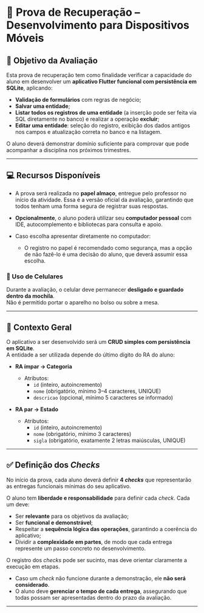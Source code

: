 # 📱 Prova de Recuperação – Desenvolvimento para Dispositivos Móveis  

## 🎯 Objetivo da Avaliação  

Esta prova de recuperação tem como finalidade verificar a capacidade do aluno em desenvolver um **aplicativo Flutter funcional com persistência em SQLite**, aplicando:  

- **Validação de formulários** com regras de negócio;  
- **Salvar uma entidade**;  
- **Listar todos os registros de uma entidade** (a inserção pode ser feita via SQL diretamente no banco) e realizar a operação **excluir**;  
- **Editar uma entidade**: seleção do registro, exibição dos dados antigos nos campos e atualização correta no banco e na listagem.  

O aluno deverá demonstrar domínio suficiente para comprovar que pode acompanhar a disciplina nos próximos trimestres.  

---

## 💻 Recursos Disponíveis  

- A prova será realizada no **papel almaço**, entregue pelo professor no início da atividade. Essa é a versão oficial da avaliação, garantindo que todos tenham uma forma segura de registrar suas respostas.  

- **Opcionalmente**, o aluno poderá utilizar seu **computador pessoal** com IDE, autocomplemento e bibliotecas para consulta e apoio.  

- Caso escolha apresentar diretamente no computador:    
  - O registro no papel é recomendado como segurança, mas a opção de não fazê-lo é uma decisão do aluno, que deverá assumir essa escolha.  

### 📵 Uso de Celulares  
Durante a avaliação, o celular deve permanecer **desligado e guardado dentro da mochila**.  
Não é permitido portar o aparelho no bolso ou sobre a mesa.  

---

## 📌 Contexto Geral  

O aplicativo a ser desenvolvido será um **CRUD simples com persistência em SQLite**.  
A entidade a ser utilizada depende do último dígito do RA do aluno:  

- **RA ímpar → Categoria**  
  - Atributos:  
    - `id` (inteiro, autoincremento)  
    - `nome` (obrigatório, mínimo 3–4 caracteres, UNIQUE)  
    - `descricao` (opcional, mínimo 5 caracteres se informado)  

- **RA par → Estado**  
  - Atributos:  
    - `id` (inteiro, autoincremento)  
    - `nome` (obrigatório, mínimo 3 caracteres)  
    - `sigla` (obrigatório, exatamente 2 letras maiúsculas, UNIQUE)  

---

## ✅ Definição dos *Checks*  

No início da prova, cada aluno deverá definir **4 *checks*** que representarão as entregas funcionais mínimas do seu aplicativo.  

O aluno tem **liberdade e responsabilidade** para definir cada *check*. Cada um deve:  

- Ser **relevante** para os objetivos da avaliação;  
- Ser **funcional e demonstrável**;  
- Respeitar a **sequência lógica das operações**, garantindo a coerência do aplicativo;  
- Dividir a **complexidade em partes**, de modo que cada entrega represente um passo concreto no desenvolvimento.  

O registro dos *checks* pode ser sucinto, mas deve orientar claramente a execução em etapas.  

- Caso um *check* não funcione durante a demonstração, ele **não será considerado**.  
- O aluno deve **gerenciar o tempo de cada entrega**, assegurando que todas possam ser apresentadas dentro do prazo da avaliação.  

---
